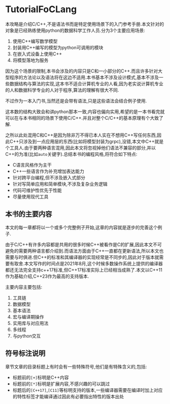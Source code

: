 # TutorialFoCLang

本攻略是介绍C/C++,不是语法书而是特定使用场景下的入门参考手册.本文针对的对象是已经熟练使用python的数据科学工作人员.分为3个主要应用场景:

1. 使用C++编写数学模型
2. 封装用C++编写的模型为python可调用的模块
3. 在嵌入式设备上使用C++
4. 将模型落地为服务

因为这个场景的限制,本书会涉及的内容只是C和一小部分的C++.而且许多针对大型程序的方法论以及语法将在这边不适用.本书基本不涉及设计模式,基本不涉及一些数据结构与算法的实现,这本书不适合计算机专业的人看,因为老实说计算机专业的人和数据科学专业的人对于程序,算法的理解有很大不同.

不过作为一本入门书,当然还是会带有语法,只是这些语法会结合例子使用.

这本数的结构大致会和讲python那本一致,内容也偏向实用,希望的是一本书看完就可以在与本书相同的场景下使用C/C++.并且对整个C/C++的基本原理有个大致了解.

之所以此处混用C和C++是因为除非万不得已本人实在不想用C++写任何东西,因此C++只涉及到一点应用层的东西(比如将模型封装为grpc),没错,本文中C++就是个工具人.由于要两种语言混用,因此本文将忽视掉他们语法不兼容的部分,并以C++的为准(比如`auto`关键字).总结本书的编程风格,将符合如下特点:

+ C语言风格作为主干
+ C++一些语言作为补充增加表达能力
+ 针对跨平台编程,但不涉及嵌入式部分
+ 针对写简单应用和简单模块,不涉及复杂业务逻辑
+ 代码可维护性优先于性能
+ 尽量使用现代工具

## 本书的主要内容

本文的每一章都将以一个或多个完整例子开始,这章的内容就是逐步的完善这个例子.

由于C/C++有许多内容都是共用的很多时候C++被看作是C的扩展,因此本文不可避免的需要两种语言都介绍到.而语法方面由于C++一直都在更新语法,所以本文也需要与时俱进.但C++的标准和其编译器的实现经常是不同步的,因此对于版本就需要有取舍.本文写作的时间点是2021年8月,这个时候多数操作系统上提供的编译器都还无法完全支持c++17标准,但C++17标准实际上已经相当成熟了.本文以C++11作为基础介绍,C++23作为最高的支持版本.

主要内容主要包括:

1. 工具链
2. 数据模型
3. 基本语法
4. 宏与编译期操作
5. 实用库与对应用法
6. 多线程
7. 与python交互

## 符号标注说明

章节文章的目录标题上有时会有一些特殊符号,他们是有特殊含义的,包括:

+ 标题前的`[+]`标明是C++内容
+ 标题前的`[*]`标明是扩展内容,不感兴趣的可以跳过
+ 标题后的`[C++17]`,`[C11]`等标明支持的版本,一些编译器需要在编译时加上对应的特性标签才能编译通过因此有必要指出特性的版本出处